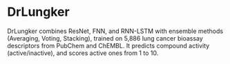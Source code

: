 # DrLungker
DrLungker combines ResNet, FNN, and RNN-LSTM with ensemble methods (Averaging, Voting, Stacking), trained on 5,886 lung cancer bioassay descriptors from PubChem and ChEMBL. It predicts compound activity (active/inactive), and scores active ones from 1 to 10.

